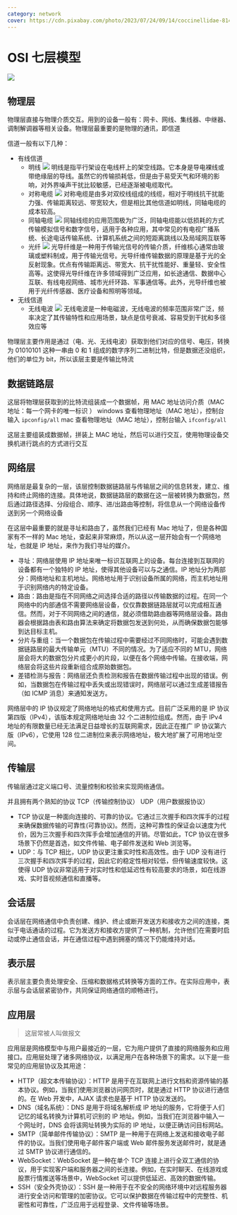 ```yaml
---
category: network
cover: https://cdn.pixabay.com/photo/2023/07/24/09/14/coccinellidae-8146623_640.jpg
---
```


# OSI 七层模型

<!-- 视频地址：
[https://www.bilibili.com/video/BV1rL411a7UN/?spm_id_from=333.999.0.0&vd_source=6ed5782e2c8f2ccd30598b5f7d28a264](https://www.bilibili.com/video/BV1rL411a7UN/?spm_id_from=333.999.0.0&vd_source=6ed5782e2c8f2ccd30598b5f7d28a264) -->

![](http://tuchuang.niubin.site/image/network-1.png)

## 物理层

物理层直接与物理介质交互。用到的设备一般有：网卡、网线、集线器、中继器、调制解调器等相关设备。物理层最重要的是物理的通讯，即信道

信道一般有以下几种：

- 有线信道
  - 明线
    ![](http://tuchuang.niubin.site/image/network-2.png)
    明线是指平行架设在电线杆上的架空线路。它本身是导电裸线或带绝缘层的导线。虽然它的传输损耗低，但是由于易受天气和环境的影响，对外界噪声干扰比较敏感，已经逐渐被电缆取代。
  - 对称电缆
    ![](http://tuchuang.niubin.site/image/network-3.png)
    对称电缆是由多对双绞线组成的线缆，相对于明线抗干扰能力强、传输距离较远、带宽较大，但是相比其他信道如明线，同轴电缆的成本较高。
  - 同轴电缆
    ![](http://tuchuang.niubin.site/image/network-4.png)
    同轴线缆的应用范围极为广泛，同轴电缆能以低损耗的方式传输模拟信号和数字信号，适用于各种应用，其中常见的有电视广播系统、长途电话传输系统、计算机系统之间的短距离跳线以及局域网互联等
  - 光纤
    ![](http://tuchuang.niubin.site/image/network-5.png)
    光导纤维是一种用于传输光信号的传输介质，纤维核心通常由玻璃或塑料制成，用于传输光信号。光导纤维传输数据的原理是基于光的全反射现象。优点有传输距离远、带宽大、抗干扰性能好、重量轻、安全性高等。这使得光导纤维在许多领域得到广泛应用，如长途通信、数据中心互联、有线电视网络、城市光纤环路、军事通信等。此外，光导纤维也被用于光纤传感器、医疗设备和照明等领域。
- 无线信道
  - 无线电波
    ![](http://tuchuang.niubin.site/image/network-6.png)
    无线电波是一种电磁波，无线电波的频率范围非常广泛，频率决定了其传输特性和应用场景，缺点是信号衰减、容易受到干扰和多径效应等

物理层主要作用是通过（电、光、无线电波）获取到他们对应的信号、电压，转换为 01010101 这种一串由 0 和 1 组成的数字序列二进制比特，但是数据还没组织，他们的单位为 bit，所以该层主要是传输比特流

## 数据链路层

这层将物理层获取到的比特流组装成一个数据帧，用 MAC 地址访问介质（MAC 地址：每一个网卡的唯一标识 ）
windows 查看物理地址（MAC 地址），控制台输入 `ipconfig/all`
mac 查看物理地址（MAC 地址），控制台输入 `ifconfig/all`

这层主要组装成数据帧，拼装上 MAC 地址，然后可以进行交互，使用物理设备交换机进行跳点的方式进行交互

## 网络层

网络层是最复杂的一层，该层控制数据链路层与传输层之间的信息转发，建立、维持和终止网络的连接。具体地说，数据链路层的数据在这一层被转换为数据包，然后通过路径选择、分段组合、顺序、进/出路由等控制，将信息从一个网络设备传送到另一个网络设备

在这层中最重要的就是寻址和路由了，虽然我们已经有 Mac 地址了，但是各种国家有不一样的 Mac 地址，查起来非常麻烦，所以从这一层开始会有一个网络地址，也就是 IP 地址，来作为我们寻址的媒介。

- 寻址：网络层使用 IP 地址来唯一标识互联网上的设备。每台连接到互联网的设备都有一个独特的 IP 地址，使得其他设备可以与之通信。IP 地址分为两部分：网络地址和主机地址。网络地址用于识别设备所属的网络，而主机地址用于识别网络内的特定设备。
- 路由：路由是指在不同网络之间选择合适的路径以传输数据的过程。在同一个网络中的内部通信不需要网络层设备，仅仅靠数据链路层就可以完成相互通信。然而，对于不同网络之间的通信，就必须借助路由器等网络层设备。路由器会根据路由表和路由算法来确定将数据包发送到何处，从而确保数据包能够到达目标主机。
- 分片与重组：当一个数据包在传输过程中需要经过不同网络时，可能会遇到数据链路层的最大传输单元（MTU）不同的情况。为了适应不同的 MTU，网络层会将大的数据包分片成更小的片段，以便在各个网络中传输。在接收端，网络层会将这些片段重新组合成原始数据包。
- 差错检测与报告：网络层还负责检测和报告在数据传输过程中出现的错误。例如，当数据包在传输过程中丢失或出现错误时，网络层可以通过生成差错报告（如 ICMP 消息）来通知发送方。

网络层中的 IP 协议规定了网络地址的格式和使用方式。目前广泛采用的是 IP 协议第四版（IPv4），该版本规定网络地址由 32 个二进制位组成。然而，由于 IPv4 地址的有限数量已经无法满足日益增长的互联网需求，因此正在推广 IP 协议第六版（IPv6），它使用 128 位二进制位来表示网络地址，极大地扩展了可用地址空间。

## 传输层

传输层通过定义端口号、流量控制和校验来实现网络通信。

并且拥有两个熟知的协议 TCP（传输控制协议） UDP（用户数据报协议）

- TCP 协议是一种面向连接的、可靠的协议。它通过三次握手和四次挥手的过程来确保数据传输的可靠性(可靠协议)。然而，这种可靠性的保证会以速度为代价，因为三次握手和四次挥手会增加通信的开销。尽管如此，TCP 协议在很多场景下仍然是首选，如文件传输、电子邮件发送和 Web 浏览等。
- UDP：与 TCP 相比，UDP 协议更注重实时性和高效性。由于 UDP 没有进行三次握手和四次挥手的过程，因此它的稳定性相对较低，但传输速度较快。这使得 UDP 协议非常适用于对实时性和低延迟性有较高要求的场景，如在线游戏、实时音视频通信和直播等。

## 会话层

会话层在网络通信中负责创建、维护、终止或断开发送方和接收方之间的连接，类似于电话通话的过程。它为发送方和接收方提供了一种机制，允许他们在需要时启动或停止通信会话，并在通信过程中遇到拥塞的情况下仍能维持对话。

## 表示层

表示层主要负责处理安全、压缩和数据格式转换等方面的工作。在实际应用中，表示层与会话层紧密协作，共同保证网络通信的顺畅进行。

## 应用层

> 这层常被人叫做报文

应用层是网络模型中与用户最接近的一层，它为用户提供了直接的网络服务和应用接口。应用层处理了诸多网络协议，以满足用户在各种场景下的需求。以下是一些常见的应用层协议及其用途：

- HTTP（超文本传输协议）：HTTP 是用于在互联网上进行文档和资源传输的基本协议。例如，当我们使用浏览器访问网页时，就是通过 HTTP 协议进行通信的。在 Web 开发中，AJAX 请求也是基于 HTTP 协议发送的。
- DNS（域名系统）：DNS 是用于将域名解析成 IP 地址的服务，它将便于人们记忆的域名转换为计算机可识别的 IP 地址。例如，当我们在浏览器中输入一个网址时，DNS 会将该网址转换为实际的 IP 地址，以便正确访问目标网站。
- SMTP（简单邮件传输协议）：SMTP 是一种用于在网络上发送和接收电子邮件的协议。当我们使用电子邮件客户端或 Web 邮件服务发送邮件时，就是通过 SMTP 协议进行通信的。
- WebSocket：WebSocket 是一种在单个 TCP 连接上进行全双工通信的协议，用于实现客户端和服务器之间的长连接。例如，在实时聊天、在线游戏或股票行情推送等场景中，WebSocket 可以提供低延迟、高效的数据传输。
- SSH（安全外壳协议）：SSH 是一种用于在不安全的网络环境中对远程服务器进行安全访问和管理的加密协议。它可以保护数据在传输过程中的完整性、机密性和可靠性，广泛应用于远程登录、文件传输等场景。
